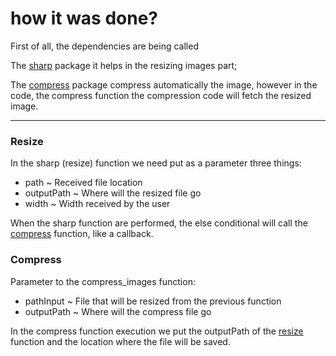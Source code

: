 # how it was done?
 First of all, the dependencies are being called

The [sharp](https://sharp.pixelplumbing.com/install) package it helps in the resizing images part;

The [compress](https://www.npmjs.com/package/compress-images) package compress automatically the image, 
however in the code, the compress function the compression code will fetch the resized image.

---

### Resize

In the sharp (resize) function we need put as a parameter three things:
 - path ~ Received file location
 - outputPath ~ Where will the resized file go
 - width ~ Width received by the user

When the sharp function are performed, the else conditional will call the [compress](https://www.npmjs.com/package/compress-images) function, like a 
callback. 

### Compress

Parameter to the compress_images function:
 - pathInput ~ File that will be resized from the previous function
 - outputPath ~ Where will the compress file go
 
 In the compress function execution we put the outputPath of the [resize](https://sharp.pixelplumbing.com/install) function and the 
 location where the file will be saved.


